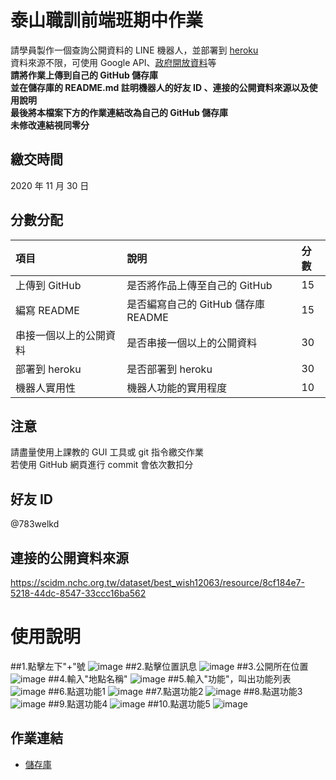 # 泰山職訓前端班期中作業
請學員製作⼀個查詢公開資料的 LINE 機器⼈，並部署到 [heroku](https://www.heroku.com/)  
資料來源不限，可使⽤ Google API、[政府開放資料](https://data.gov.tw/)等  
**請將作業上傳到自己的 GitHub 儲存庫**  
**並在儲存庫的 README.md 註明機器⼈的好友 ID 、連接的公開資料來源以及使⽤說明**  
**最後將本檔案下方的作業連結改為自己的 GitHub 儲存庫**  
**未修改連結視同零分**

## 繳交時間
2020 年 11 月 30 日

## 分數分配
|項⽬|說明|分數|
|:---|:---|:---|
|上傳到 GitHub|是否將作品上傳⾄自己的 GitHub|15|
|編寫 README|是否編寫自己的 GitHub 儲存庫 README|15|
|串接⼀個以上的公開資料|是否串接⼀個以上的公開資料|30|
|部署到 heroku|是否部署到 heroku|30|
|機器⼈實⽤性|機器⼈功能的實⽤程度|10|

## 注意
請盡量使用上課教的 GUI 工具或 git 指令繳交作業  
若使用 GitHub 網頁進行 commit 會依次數扣分

## 好友 ID
@783welkd

## 連接的公開資料來源
https://scidm.nchc.org.tw/dataset/best_wish12063/resource/8cf184e7-5218-44dc-8547-33ccc16ba562

# 使⽤說明
##1.點擊左下"+"號
![image](https://github.com/yujou0/Linebot/blob/master/2020.10.20/line機器人使用說明/1點擊左下%2B號.jpg)
##2.點擊位置訊息
![image](https://github.com/yujou0/Linebot/blob/master/2020.10.20/line機器人使用說明/2點擊位置訊息.jpg)
##3.公開所在位置
![image](https://github.com/yujou0/Linebot/blob/master/2020.10.20/line機器人使用說明/3公開所在位置.jpg)
##4.輸入"地點名稱"
![image](https://github.com/yujou0/Linebot/blob/master/2020.10.20/line機器人使用說明/4輸入地點名稱.jpg)
##5.輸入"功能"，叫出功能列表
![image](https://github.com/yujou0/Linebot/blob/master/2020.10.20/line機器人使用說明/5輸入功能.jpg)
##6.點選功能1
![image](https://github.com/yujou0/Linebot/blob/master/2020.10.20/line機器人使用說明/6功能1.jpg)
##7.點選功能2
![image](https://github.com/yujou0/Linebot/blob/master/2020.10.20/line機器人使用說明/7功能2.jpg)
##8.點選功能3
![image](https://github.com/yujou0/Linebot/blob/master/2020.10.20/line機器人使用說明/8功能3.jpg)
##9.點選功能4
![image](https://github.com/yujou0/Linebot/blob/master/2020.10.20/line機器人使用說明/9功能4.jpg)
##10.點選功能5
![image](https://github.com/yujou0/Linebot/blob/master/2020.10.20/line機器人使用說明/10當輸入有誤時.jpg)
## 作業連結
- [儲存庫](https://github.com/yujou0/Linebot)
